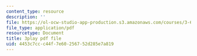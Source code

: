 ```yaml
---
content_type: resource
description: ''
file: https://ol-ocw-studio-app-production.s3.amazonaws.com/courses/3-60-symmetry-structure-and-tensor-properties-of-materials-fall-2005/4453c7ccc44f7e60256752d285e7a819_kYgBLGwuBpw.pdf
file_type: application/pdf
resourcetype: Document
title: 3play pdf file
uid: 4453c7cc-c44f-7e60-2567-52d285e7a819
---
```

